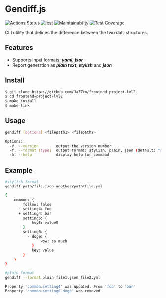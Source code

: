 # Gendiff.js
[![Actions Status](https://github.com/JaZZim/frontend-project-lvl2/workflows/hexlet-check/badge.svg)](https://github.com/JaZZim/frontend-project-lvl2/actions)
[![jest](https://github.com/JaZZim/frontend-project-lvl2/workflows/test-check/badge.svg)](https://github.com/JaZZim/frontend-project-lvl2/actions)
[![Maintainability](https://api.codeclimate.com/v1/badges/0afd8caf24241c2a34ba/maintainability)](https://codeclimate.com/github/JaZZim/frontend-project-lvl2/maintainability)
[![Test Coverage](https://api.codeclimate.com/v1/badges/0afd8caf24241c2a34ba/test_coverage)](https://codeclimate.com/github/JaZZim/frontend-project-lvl2/test_coverage)

CLI utility that defines the difference between the two data structures.
## Features
- Supports input formats: ***yaml***, ***json***
- Report generation as ***plain text***, ***stylish*** and ***json***

## Install
```bash
$ git clone https://github.com/JaZZim/frontend-project-lvl2
$ cd frontend-project-lvl2
$ make install
$ make link
```

## Usage
```bash
gendiff [options] <filepath1> <filepath2>

Options:
  -V, --version        output the version number
  -f, --format [type]  output format: stylish, plain, json (default: "stylish")
  -h, --help           display help for command
```
## Example
```bash
#stylish format
gendiff path/file.json another/path/file.yml

{
    common: {
        follow: false
      - setting4: foo
      + setting4: bar
        setting5: {
            key5: value5
        }
        setting6: {
          - doge: {
                wow: so much
            }
            key: value
        }
    }
}

#plain format
gendiff --format plain file1.json file2.yml

Property 'common.setting4' was updated. From 'foo' to 'bar'
Property 'common.setting6.doge' was removed
```

